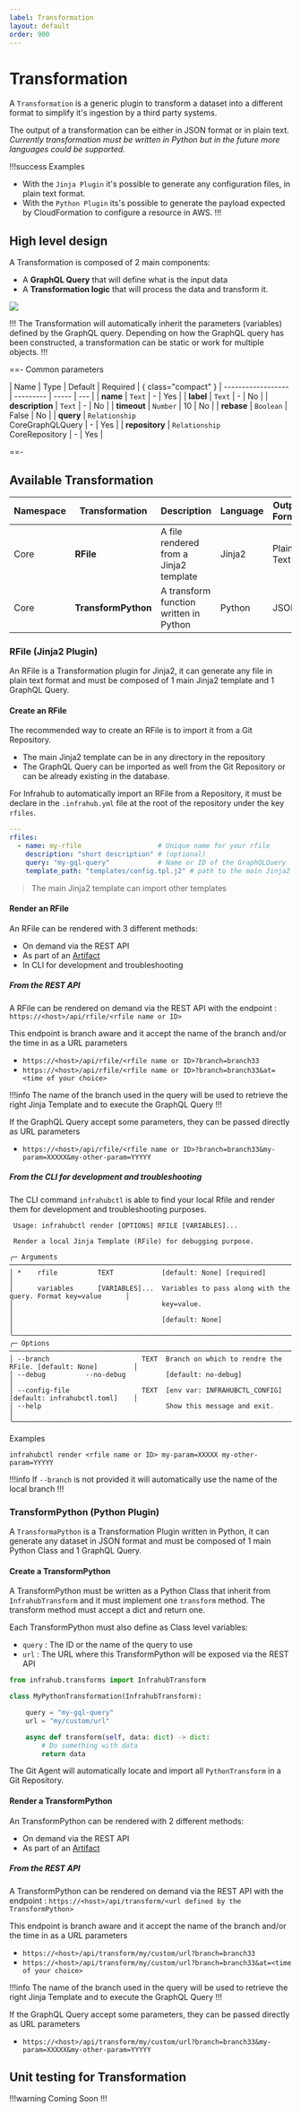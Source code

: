 ```yaml
---
label: Transformation
layout: default
order: 900
---
```


# Transformation

A `Transformation` is a generic plugin to transform a dataset into a different format to simplify it's ingestion by a third party systems.

The output of a transformation can be either in JSON format or in plain text.
*Currently transformation must be written in Python but in the future more languages could be supported.*

!!!success Examples
- With the `Jinja Plugin` it's possible to generate any configuration files, in plain text format.
- With the `Python Plugin` its's possible to generate the payload expected by CloudFormation to configure a resource in AWS.
!!!

## High level design

A Transformation is composed of 2 main components:
- A **GraphQL Query** that will define what is the input data
- A **Transformation logic** that will process the data and transform it.

![](../media/transformation.excalidraw.svg)


!!!
The Transformation will automatically inherit the parameters (variables) defined by the GraphQL query. Depending on how the GraphQL query has been constructed, a transformation can be static or work for multiple objects.
!!!

==- Common parameters

| Name | Type | Default | Required | { class="compact" }
| ------------------ | --------- | ----- | --- |
| **name**           | `Text`    | -     | Yes |
| **label**          | `Text`    | -     | No  |
| **description**    | `Text`    | -     | No  |
| **timeout**        | `Number`  | 10    | No  |
| **rebase**         | `Boolean` | False | No  |
| **query**          | `Relationship`<br> CoreGraphQLQuery    | -     | Yes |
| **repository**     | `Relationship`<br> CoreRepository      | -     | Yes  |

==-

## Available Transformation

| Namespace | Transformation      | Description                            | Language | Output Format |
|-----------|---------------------|----------------------------------------|----------|---------------|
| Core      | **RFile**           | A file rendered from a Jinja2 template | Jinja2   | Plain Text    |
| Core      | **TransformPython** | A transform function written in Python | Python   | JSON          |


### RFile (Jinja2 Plugin)

An RFile is a Transformation plugin for Jinja2, it can generate any file in plain text format and must be composed of 1 main Jinja2 template and 1 GraphQL Query.

#### Create an RFile

The recommended way to create an RFile is to import it from a Git Repository.
- The main Jinja2 template can be in any directory in the repository
- The GraphQL Query can be imported as well from the Git Repository or can be already existing in the database.

For Infrahub to automatically import an RFile from a Repository, it must be declare in the `.infrahub.yml` file at the root of the repository under the key `rfiles`.

```yaml
---
rfiles:
  - name: my-rfile                   # Unique name for your rfile
    description: "short description" # (optional)
    query: "my-gql-query"            # Name or ID of the GraphQLQuery
    template_path: "templates/config.tpl.j2" # path to the main Jinja2 template
```

> The main Jinja2 template can import other templates

#### Render an RFile

An RFile can be rendered with 3 different methods:
- On demand via the REST API
- As part of an [Artifact](./artifact.md)
- In CLI for development and troubleshooting

##### From the REST API

A RFile can be rendered on demand via the REST API with the endpoint : `https://<host>/api/rfile/<rfile name or ID>`

This endpoint is branch aware and it accept the name of the branch and/or the time in as a URL parameters
- `https://<host>/api/rfile/<rfile name or ID>?branch=branch33`
- `https://<host>/api/rfile/<rfile name or ID>?branch=branch33&at=<time of your choice>`

!!!info
The name of the branch used in the query will be used to retrieve the right Jinja Template and to execute the GraphQL Query
!!!

If the GraphQL Query accept some parameters, they can be passed directly as URL parameters
- `https://<host>/api/rfile/<rfile name or ID>?branch=branch33&my-param=XXXXX&my-other-param=YYYYY`

##### From the CLI for development and troubleshooting

The CLI command `infrahubctl` is able to find your local Rfile and render them for development and troubleshooting purposes.

```
 Usage: infrahubctl render [OPTIONS] RFILE [VARIABLES]...

 Render a local Jinja Template (RFile) for debugging purpose.

╭─ Arguments ───────────────────────────────────────────────────────────────────────────────────────╮
│ *    rfile          TEXT            [default: None] [required]                                    │
│      variables      [VARIABLES]...  Variables to pass along with the query. Format key=value      │
│                                     key=value.                                                    │
│                                     [default: None]                                               │
╰───────────────────────────────────────────────────────────────────────────────────────────────────╯
╭─ Options ─────────────────────────────────────────────────────────────────────────────────────────╮
│ --branch                       TEXT  Branch on which to rendre the RFile. [default: None]         │
│ --debug          --no-debug          [default: no-debug]                                          │
│ --config-file                  TEXT  [env var: INFRAHUBCTL_CONFIG] [default: infrahubctl.toml]    │
│ --help                               Show this message and exit.                                  │
╰───────────────────────────────────────────────────────────────────────────────────────────────────╯
```

Examples
```
infrahubctl render <rfile name or ID> my-param=XXXXX my-other-param=YYYYY
```

!!!info
If `--branch` is not provided it will automatically use the name of the local branch
!!!

### TransformPython (Python Plugin)

A `TransformaPython` is a Transformation Plugin written in Python, it can generate any dataset in JSON format and must be composed of 1 main Python Class and 1 GraphQL Query.

#### Create a TransformPython

A TransformPython must be written as a Python Class that inherit from `InfrahubTransform` and it must implement one `transform` method. The transform method must accept a dict and return one.

Each TransformPython must also define as Class level variables:
- `query` : The ID or the name of the query to use
- `url` : The URL where this TransformPython will be exposed via the REST API

```python
from infrahub.transforms import InfrahubTransform

class MyPythonTransformation(InfrahubTransform):

    query = "my-gql-query"
    url = "my/custom/url"

    async def transform(self, data: dict) -> dict:
        # Do something with data
        return data
```

The Git Agent will automatically locate and import all `PythonTransform` in a Git Repository.

#### Render a TransformPython

An TransformPython can be rendered with 2 different methods:
- On demand via the REST API
- As part of an [Artifact](./artifact.md)

##### From the REST API

A TransformPython can be rendered on demand via the REST API with the endpoint : `https://<host>/api/transform/<url defined by the TransformPython>`

This endpoint is branch aware and it accept the name of the branch and/or the time in as a URL parameters
- `https://<host>/api/transform/my/custom/url?branch=branch33`
- `https://<host>/api/transform/my/custom/url?branch=branch33&at=<time of your choice>`

!!!info
The name of the branch used in the query will be used to retrieve the right Jinja Template and to execute the GraphQL Query
!!!

If the GraphQL Query accept some parameters, they can be passed directly as URL parameters
- `https://<host>/api/transform/my/custom/url?branch=branch33&my-param=XXXXX&my-other-param=YYYYY`

## Unit testing for Transformation

!!!warning
Coming Soon
!!!